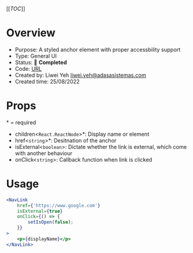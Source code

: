 [[_TOC_]]

# Overview

- Purpose: A styled anchor element with proper accessbility support
- Type: General UI
- Status: 🚀 **Completed**
- Code: [URL](https://dev.azure.com/ADASA-Accelerator/Website-React-Booster/_git/website-boilerplate-nextjs?path=/components/general/navLink)
- Created by: Liwei Yeh <liwei.yeh@adasasistemas.com>
- Created time: 25/08/2022

# Props

\* = required

- children<`React.ReactNode`>\*: Display name or element
- href<`string`>\*: Desitnation of the anchor
- isExternal<`boolean`>: Dictate whether the link is external, which come with another behaviour
- onClick<`string`>: Callback function when link is clicked

# Usage

```jsx
<NavLink
	href={'https://www.google.com'}
	isExternal={true}
	onClick={() => {
		setIsOpen(false);
	}}
>
	<p>{displayName}</p>
</NavLink>
```
